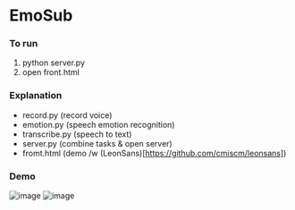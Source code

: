 # EmoSub

### To run
1. python server.py
2. open front.html

### Explanation
- record.py (record voice)
- emotion.py (speech emotion recognition)
- transcribe.py (speech to text)
- server.py (combine tasks & open server)
- fromt.html (demo /w (LeonSans)[https://github.com/cmiscm/leonsans])

### Demo
![image](https://github.com/taeyoung-ko/cxd/assets/80334803/34f920d6-4001-4e56-ba07-c697960e57a1)
![image](https://github.com/taeyoung-ko/cxd/assets/80334803/2c1c7c55-f7b6-4d91-99ee-48f8371227ff)
